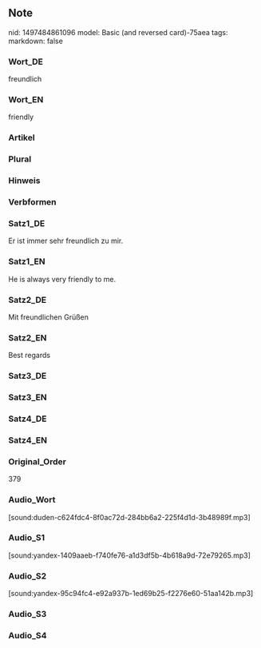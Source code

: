 ## Note
nid: 1497484861096
model: Basic (and reversed card)-75aea
tags: 
markdown: false

### Wort_DE
freundlich

### Wort_EN
friendly

### Artikel


### Plural


### Hinweis


### Verbformen


### Satz1_DE
Er ist immer sehr freundlich zu mir.

### Satz1_EN
He is always very friendly to me.

### Satz2_DE
Mit freundlichen Grüßen

### Satz2_EN
Best regards

### Satz3_DE


### Satz3_EN


### Satz4_DE


### Satz4_EN


### Original_Order
379

### Audio_Wort
[sound:duden-c624fdc4-8f0ac72d-284bb6a2-225f4d1d-3b48989f.mp3]

### Audio_S1
[sound:yandex-1409aaeb-f740fe76-a1d3df5b-4b618a9d-72e79265.mp3]

### Audio_S2
[sound:yandex-95c94fc4-e92a937b-1ed69b25-f2276e60-51aa142b.mp3]

### Audio_S3


### Audio_S4

